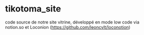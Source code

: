 # tikotoma_site
code source de notre site vitrine, développé en mode low code via notion.so et Loconion (https://github.com/leoncvlt/loconotion)

